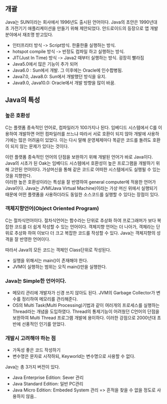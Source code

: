 ## 개괄
Java는 SUN이라는 회사에서 1996년도 출시된 언어이다. Java의 초안은 1990년대 초 가전기기 애플리케이션을 만들기 위해 제안되었다. 안드로이드의 등장으로 앱 개발 분야에서 재조명 받고있다.

* 인터프리터 방식 -> Script방식. 한줄한줄 실행하는 방식.
* hotspot compile 방식 -> 반정도 컴파일 하고 실행하는 방식.
* JIT(Just In Time) 방식 -> Java2 때부터 실행하는 방식. 굉장히 빨라짐
* Java5.0에서 많은 기능이 추가 되어   
* Java6.0 : Sun에서 개발. 그 이후에는 Oracle에 인수합병됨.
* Java7.0, Java8.0: Sun에서 개발했던 방식을 유지.
* Java9.0, Java10.0: Oracle에서 개발 방향을 많이 바꿈.

## Java의 특성
### 높은 호환성
C는 플랫폼 종속적인 언어로, 컴파일러가 100가지나 된다. 임베디드 시스템에서 C를 이용하여 개발하면 어떤 컴파일러를 쓰느냐 따라서 서로 호환이 되지 않아 개발에 사용하기에는 많은 어려움이 있었다. 이는 다시 말해 운영체제마다 똑같은 코드를 돌려도 호환이 되지 않는 문제가 있다는 것이다.

이런 플랫폼 종속적인 언어의 단점을 보완하기 위해 개발된 언어가 바로 Java이다.
Java의 시초가 된 Oak는 임베디드 시스템에서 호환성이 높은 프로그램을 개발하기 위해 고안된 언어이다. 가상머신을 통해 같은 코드로 어떠한 시스템에서도 실행될 수 있는것을 지향한다.  
이러한 높은 호환성이라는 특성을 잘 반영하여 general computer에 적용한 언어가 Java이다.
Java는 JVM(Java Virtual Machine)이라는 가상 머신 위에서 실행되기 때문에 어떤 플랫폼을 사용하더라도 동일한 소스코드를 실행할 수 있다는 장점이 있다.

### 객체지향언어(Object Oriented Program)
C는 절차식언어이다. 절차식언어는 함수라는 단위로 추상화 하여 프로그래머가 보다 복잡한 코드를 더 쉽게 작성할 수 있는 언어이다.
객체지향 언어는 더 나아가, 객체라는 단위로 추상화 하여 이보다 더 크고 복잡한 코드를 작성할 수 있다. Java는 객체지향의 성격을 잘 반영한 언어이다.

따라서 Java의 모든 코드는 객체인 Class단위로 작성된다.
* 실행을 위해서는 main()이 존재해야 한다.
* JVM이 실행하는 범위는 오직 main()만을 실행한다.

### Java는 Simple한 언어이다.
* 메모리 관리에 개발자가 신경 쓰지 않아도 된다. JVM의 Garbage Collector가 변수를 정리하여 메모리를 관리해준다.
* OS의 Multi Task(Multi Processing)기법과 같이 여러개의 프로세스를 실행하는 Thread라는 개념을 도입하였다. Thread의 통제기능이 어려웠던 C언어의 단점을 보완하여 Multi Thread 프로그램 개발에 용이하다.
이러한 강점으로 2000년대 초반에 선풍적인 인기를 얻었다.

### 개발시 고려해야 하는 점
* 가독성 좋은 코드 작성하기
* 변수명은 문자로 시작하되, Keyworld는 변수명으로 사용할 수 없다.

Java는 총 3가지 버전이 있다.
* Java Enterprise Edition: Sever 관리
* Java Standard Edition: 일반 PC관리
* Java Micro Edition: Embeded System 관리 => 흔적을 찾을 수 없을 정도로 사용하지 않음..
